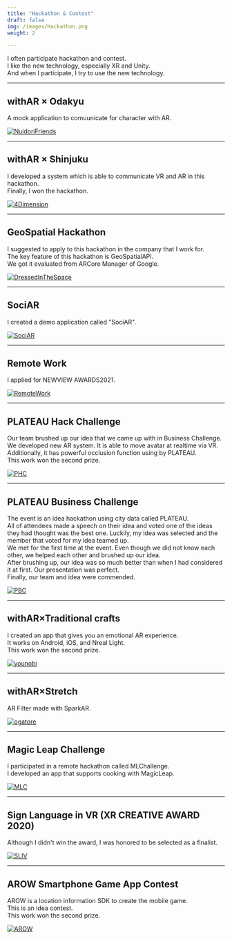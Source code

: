 ```yaml
---
title: "Hackathon & Contest"
draft: false
img: /images/Hackathon.png
weight: 2

---
```


I often participate hackathon and contest.  
I like the new technology, especially XR and Unity.  
And when I participate, I try to use the new technology.  

---

## withAR × Odakyu

A mock application to comuunicate for character with AR.

[![NuidoriFriends](/images/NuidoriFriends.png)](https://x.com/kento_xr/status/1766724083352494191?s=20)

---

## withAR × Shinjuku

I developed a system which is able to communicate VR and AR in this hackathon.  
Finally, I won the hackathon.  

[![4Dimension](/images/4Dimension.jpg)](https://youtu.be/vxG50ucajfc)

---

## GeoSpatial Hackathon

I suggested to apply to this hackathon in the company that I work for.  
The key feature of this hackathon is GeoSpatialAPI.  
We got it evaluated from ARCore Manager of Google.  

[![DressedInTheSpace](/images/DressedInTheSpace.png)](https://youtu.be/YPPbxLWh3X0)

---

## SociAR

I created a demo application called "SociAR".  

[![SociAR](/images/SociAR.png)](https://youtu.be/pqdJZnx38Q8)

---

## Remote Work

I applied for NEWVIEW AWARDS2021.  

[![RemoteWork](/images/RemoteWork.png)](https://gallery.styly.cc/scene/21577dc6-2acf-43a9-84ef-a870ec11b551)

---

## PLATEAU Hack Challenge

Our team brushed up our idea that we came up with in Business Challenge.  
We developed new AR system. It is able to move avatar at realtime via VR.  
Additionally, it has powerful occlusion function using by PLATEAU.  
This work won the second prize.  

[![PHC](/images/PHC.png)](https://twitter.com/okprogramming/status/1416701844068257794?s=20)

---

## PLATEAU Business Challenge

The event is an idea hackathon using city data called PLATEAU.  
All of attendees made a speech on their idea and voted one of the ideas they had thought was the best one. Luckily, my idea was selected and the member that voted for my idea teamed up.  
We met for the first time at the event. Even though we did not know each other, we helped each other and brushed up our idea.  
After brushing up, our idea was so much better than when I had considered it at first. Our presentation was perfect.  
Finally, our team and idea were commended.  

[![PBC](/images/PBC.png)](https://www.slideshare.net/ssuserb5ac78/ar-249505224)

---

## withAR×Traditional crafts

I created an app that gives you an emotional AR experience.  
It works on Android, iOS, and Nreal Light.  
This work won the second prize.  

[![younobi](/images/younobi.png)](https://youtu.be/8BB_aQsxtuE)

---

## withAR×Stretch

AR Filter made with SparkAR.  

[![ogatore](/images/ogatore.png)](https://t.co/QxokSZ76FU)

---

## Magic Leap Challenge

I participated in a remote hackathon called MLChallenge.  
I developed an app that supports cooking with MagicLeap.  

[![MLC](/images/MLC.png)](https://www.youtube.com/watch?v=CCxwmPRUvC8)

---

## Sign Language in VR (XR CREATIVE AWARD 2020)

Although I didn't win the award, I was honored to be selected as a finalist.  

[![SLIV](/images/SLIV.png)](https://xrc.or.jp/award2020/)

---

## AROW Smartphone Game App Contest

AROW is a location information SDK to create the mobile game.  
This is an idea contest.  
This work won the second prize.  

[![AROW](/images/AROW.png)](https://contest2019.arow.world/)